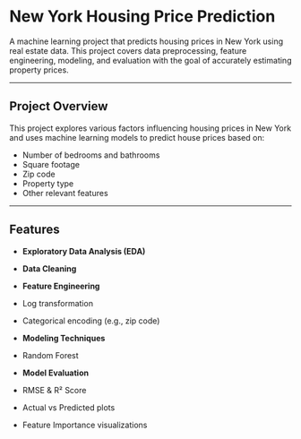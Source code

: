 #  New York Housing Price Prediction

A machine learning project that predicts housing prices in New York using real estate data. This project covers data preprocessing, feature engineering, modeling, and evaluation with the goal of accurately estimating property prices.

---

## Project Overview

This project explores various factors influencing housing prices in New York and uses machine learning models to predict house prices based on:

- Number of bedrooms and bathrooms  
- Square footage  
- Zip code  
- Property type  
- Other relevant features  

---

##  Features
-  **Exploratory Data Analysis (EDA)**  
-  **Data Cleaning**  
-  **Feature Engineering**  
  - Log transformation  
  - Categorical encoding (e.g., zip code)  
-  **Modeling Techniques**  
  - Random Forest

-  **Model Evaluation**  
  - RMSE & R² Score  
  - Actual vs Predicted plots  
  - Feature Importance visualizations  

